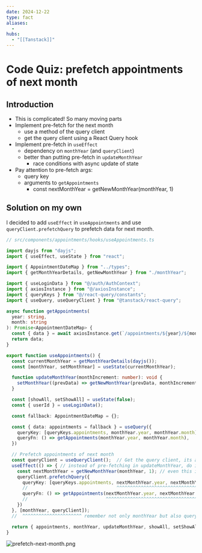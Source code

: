 ```yaml
---
date: 2024-12-22
type: fact
aliases:
  -
hubs:
  - "[[Tanstack]]"
---
```


# Code Quiz: prefetch appointments of next month


## Introduction

- This is complicated! So many moving parts
- Implement pre-fetch for the next month
    - use a method of the query client
    - get the query client using a React Query hook
- Implement pre-fetch in `useEffect`
    - dependency on `monthYear` (and `queryClient`)
    - better than putting pre-fetch in `updateMonthYear`
        - race conditions with async update of state
- Pay attention to pre-fetch args:
    - query key
    - arguments to `getAppointments`
        - const nextMonthYear = getNewMonthYear(monthYear, 1)


## Solution on my own

I decided to add `useEffect` in `useAppointments` and use `queryClient.prefetchQuery` to prefetch data for next month.

```ts
// src/components/appointments/hooks/useAppointments.ts

import dayjs from "dayjs";
import { useEffect, useState } from "react";

import { AppointmentDateMap } from "../types";
import { getMonthYearDetails, getNewMonthYear } from "./monthYear";

import { useLoginData } from "@/auth/AuthContext";
import { axiosInstance } from "@/axiosInstance";
import { queryKeys } from "@/react-query/constants";
import { useQuery, useQueryClient } from "@tanstack/react-query";

async function getAppointments(
  year: string,
  month: string
): Promise<AppointmentDateMap> {
  const { data } = await axiosInstance.get(`/appointments/${year}/${month}`);
  return data;
}

export function useAppointments() {
  const currentMonthYear = getMonthYearDetails(dayjs());
  const [monthYear, setMonthYear] = useState(currentMonthYear);

  function updateMonthYear(monthIncrement: number): void {
    setMonthYear((prevData) => getNewMonthYear(prevData, monthIncrement));
  }

  const [showAll, setShowAll] = useState(false);
  const { userId } = useLoginData();

  const fallback: AppointmentDateMap = {};

  const { data: appointments = fallback } = useQuery({
    queryKey: [queryKeys.appointments, monthYear.year, monthYear.month],
    queryFn: () => getAppointments(monthYear.year, monthYear.month),
  })

  // Prefetch appointments of next month
  const queryClient = useQueryClient();  // Get the query client, its a hook so it can't be inside useEffect
  useEffect(() => { // instead of pre-fetching in updateMonthYear, do it in useEffect instead
    const nextMonthYear = getNewMonthYear(monthYear, 1); // even this is computed state, we can't put it out of useEffect because this is not functional components, so it won't be updated automatically
    queryClient.prefetchQuery({
      queryKey: [queryKeys.appointments, nextMonthYear.year, nextMonthYear.month],
      //                                 ^^^^^^^^^^^^^^^^^^^^^^^^^^^^^^^^^^^^^^^ use nextMonthYear here
      queryFn: () => getAppointments(nextMonthYear.year, nextMonthYear.month)
      //                             ^^^^^^^^^^^^^^^^^^^^^^^^^^^^^^^^^^^^^^^ use nextMonthYear here
    })
  }, [monthYear, queryClient]);
  //  ^^^^^^^^^^^^^^^^^^^^^^ remember not only monthYear but also queryClient as dependency

  return { appointments, monthYear, updateMonthYear, showAll, setShowAll };
}

```

![prefetch-next-month.png](../assets/imgs/prefetch-next-month.png)
